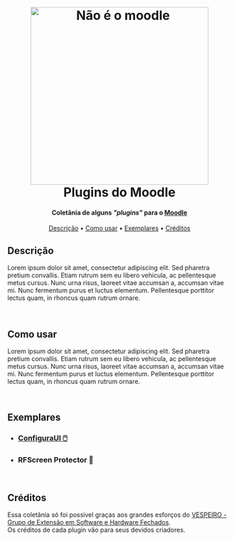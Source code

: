 <h1 align="center">
  <br>
  <img src="https://i.imgur.com/PW18Azn.png" alt="Não é o moodle" width="400">
  <br>
  Plugins do Moodle
  <br>
</h1>

<h4 align="center">
   Coletânia de alguns <em>"plugins"</em> para o <a href="https://pt.wikipedia.org/wiki/Moodle">Moodle</a>
</h4>

<p align="center">
  <a href="#descricao">Descrição</a> •
  <a href="#comousar">Como usar</a> •
  <a href="#exemplares">Exemplares</a> •
  <a href="#creditos">Créditos</a>
</p>

<h2 id="descricao">
  Descrição
</h2>

<p>
  Lorem ipsum dolor sit amet, consectetur adipiscing elit. Sed pharetra pretium convallis. Etiam rutrum sem eu libero vehicula, ac pellentesque metus cursus. Nunc urna risus, laoreet vitae accumsan a, accumsan vitae mi. Nunc fermentum purus et luctus elementum. Pellentesque porttitor lectus quam, in rhoncus quam rutrum ornare.
</p>

<br>

<h2 id="comousar">
  Como usar
</h2>

<p>
  Lorem ipsum dolor sit amet, consectetur adipiscing elit. Sed pharetra pretium convallis. Etiam rutrum sem eu libero vehicula, ac pellentesque metus cursus. Nunc urna risus, laoreet vitae accumsan a, accumsan vitae mi. Nunc fermentum purus et luctus elementum. Pellentesque porttitor lectus quam, in rhoncus quam rutrum ornare.
</p>

<br>

<h2 id="exemplares">
  Exemplares
</h2>

<ul>
  <li>
    <a href="https://github.com/JoaoVargas/PluginsMoodle">
      <h3>
        ConfiguraUI 🖱️
      </h3>
    </a>
    <p>
    </p>
  </li>
  <li>
    <h3>
      RFScreen Protector 📀
    </h3>
  </li>
</ul>



<br>

<h2 id="creditos">
  Créditos
</h2>

<p>
  Essa coletânia só foi possivel graças aos grandes esforços do <a href="https://pt.wikipedia.org/wiki/Vespa">VESPEIRO - Grupo de Extensão em Software e Hardware Fechados</a>. 
  <br>
  Os créditos de cada plugin vão para seus devidos criadores.
</p>

<br>


